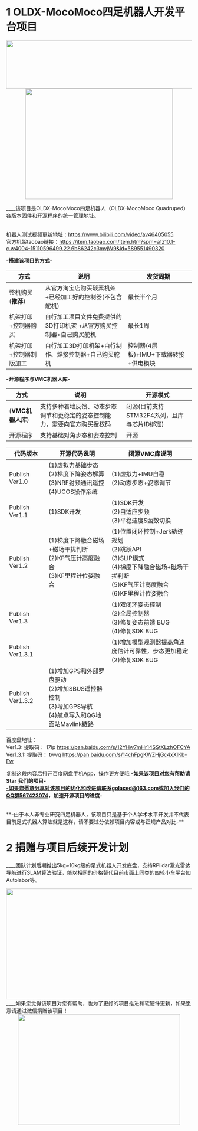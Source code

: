 
# 1 OLDX-MocoMoco四足机器人开发平台项目  
<div align=center><img width="600" height="130" src="https://github.com/golaced/OLDX_DRONE_SIM/blob/rmd/support_file/img_file/logo.JPG"/></div>
<div align=center><img width="400" height="300" src="https://github.com/golaced/OLDX-FC_QUADRUPED_QUADROTOR/blob/rmd/support_file/img_file1/fc2.jpg"/></div>

  ____该项目是OLDX-MocoMoco四足机器人（OLDX-MocoMoco Quadruped）各版本固件和开源程序的统一管理地址。<br><br>

机器人测试视频更新地址：https://www.bilibili.com/video/av46405055  <br>
官方机架taobao链接：https://item.taobao.com/item.htm?spm=a1z10.1-c.w4004-15110596499.22.6b86242c3mvjW9&id=589551490320<br>

**-搭建该项目的方式-**

方式|说明|发货周期
-------------|-------------|-------------
整机购买(**推荐**)|从官方淘宝店购买碳素机架+已经加工好的控制器(不包含舵机)|最长半个月
机架打印+控制器购买|自行加工项目文件免费提供的3D打印机架 +从官方购买控制器+自己购买舵机|最长1周
机架打印+控制器制版加工|自行加工3D打印机架+自行制作、焊接控制器+自己购买舵机|控制器(4层板)+IMU+下载器转接+供电模块

**-开源程序与VMC机器人库-**

方式|说明|开源模式
-------------|-------------|-------------
(**VMC机器人库**)|支持多种着地反馈、动态步态调节和更稳定的姿态控制能力，需要向官方购买授权码|闭源(目前支持STM32F4系列，且库与芯片ID绑定)
开源程序|支持基础对角步态和姿态控制|开源

代码版本|开源代码说明|闭源VMC库说明
-------------|--------------|-------------
Publish Ver1.0|(1)虚拟力基础步态<br>  (2)梯度下降姿态解算<br>  (3)NRF射频通讯遥控<br>  (4)UCOS操作系统|(1)虚拟力+IMU自稳<br>  (2)动态步态+姿态调节
Publish Ver1.1|(1)SDK开发    |(1)SDK开发<br>	(2)自适应步频<br>	(3)平稳速度S函数切换
Publish Ver1.2|(1)梯度下降融合磁场+磁场干扰判断<br> (2)KF气压计高度融合<br>    (3)KF里程计位姿融合<br>    |(1)位置闭环控制+Jerk轨迹规划<br>   (2)跳跃API<br>   (3)SLIP模式<br> 	(4)梯度下降融合磁场+磁场干扰判断<br> (5)KF气压计高度融合<br>  (6)KF里程计位姿融合<br>   
Publish Ver1.3|   |(1)双闭环姿态控制<br>   (2)全局控制器<br>   (3)修复姿态前馈 BUG<br>   (4)修复SDK BUG<br>   
Publish Ver1.3.1|   |(1)增加模型观测器提高角速度估计可靠性，步态更加稳定<br>  (2)修复SDK BUG<br>   			
Publish Ver1.3.2|(1)增加GPS和外部罗盘驱动<br>  (2)增加SBUS遥控器控制<br>  (3)增加GPS导航<br> (4)航点写入和QG地面站Mavlink链路|		


百度盘地址：<br>
Ver1.3:  提取码： 17lp https://pan.baidu.com/s/12YHw7mHr14SStXLzhOFCYA  <br>
Ver1.3.1:  提取码： twvq  https://pan.baidu.com/s/14chFpgKWZHjGc4xXIKb-Fw <br>

复制这段内容后打开百度网盘手机App，操作更方便哦
**-如果该项目对您有帮助请 Star 我们的项目-**<br>
**-如果您愿意分享对该项目的优化和改进请联系golaced@163.com或加入我们的QQ群567423074，加速开源项目的进度-**<br>

<br>
**-由于本人非专业研究四足机器人，该项目只是基于个人学术水平开发并不代表目前足式机器人算法就是这样，请不要过分依赖项目内容或与正规产品对比-**<br>


# 2 捐赠与项目后续开发计划
____团队计划后期推出5kg~10kg级的足式机器人开发底盘，支持RPlidar激光雷达导航进行SLAM算法验证，能以相同的价格替代目前市面上同类的四轮小车平台如Autolabor等。
 <div align=center><img width="800" height="300" src="https://github.com/golaced/OLDX-FC_QUADRUPED_QUADROTOR/blob/rmd/support_file/img_file1/r1.jpg"/></div>
____如果您觉得该项目对您有帮助，也为了更好的项目推进和软硬件更新，如果愿意请通过微信捐赠该项目！
<div align=center><img width="440" height="300" src="https://github.com/golaced/OLDX_DRONE_SIM/blob/master/support_file/img_file/pay.png"/></div>




